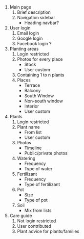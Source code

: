 1. Main page 
    1. Brief description 
    2. Navigation sidebar 
        * Heading navbar? 
2. User login 
    1. Email login 
    2. Google login 
    3. Facebook login ? 
3. Planting areas
    1. Login restricted
    2. Photos for every place 
        * Stock 
        * User custom 
    3. Containing 1 to n plants
    4. Places 
        * Terrace 
        * Balcony 
        * South Window 
        * Non-south window 
        * Interior 
        * User custom 
4. Plants 
    1. Login restricted 
    2. Plant name 
        * From list 
        * User custom 
    3. Photos 
        * Timeline 
        * Public/private photos 
    4. Watering 
        * Frequency 
        * Type of water 
    5. Fertilizant 
        * Frequency 
        * Type of fertilizant 
    6. Pot 
        * Size 
        * Type of pot 
    7. Soil 
        * Mix from lists 
5. Care guide 
    1. Not login restricted
    2. User contributed 
    3. Plant advice for plants/families
